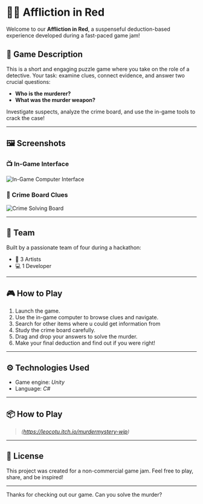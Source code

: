 # 🕵️‍♀️ Affliction in Red

Welcome to our **Affliction in Red**, a suspenseful deduction-based experience developed during a fast-paced game jam!

## 🧩 Game Description

This is a short and engaging puzzle game where you take on the role of a detective. Your task: examine clues, connect evidence, and answer two crucial questions:

- **Who is the murderer?**
- **What was the murder weapon?**

Investigate suspects, analyze the crime board, and use the in-game tools to crack the case!

---

## 🖼️ Screenshots

### 📺 In-Game Interface
![In-Game Computer Interface](./c49b2d93-7202-4180-829e-fe33cf748365.png)

### 🧠 Crime Board Clues
![Crime Solving Board](./e59a196a-eab0-4a38-bad3-5cb0c4f0c36a.png)

---

## 👥 Team

Built by a passionate team of four during a hackathon:

- 🎨 3 Artists
- 💻 1 Developer

---

## 🎮 How to Play

1. Launch the game.
2. Use the in-game computer to browse clues and navigate.
3. Search for other items where u could get information from
3. Study the crime board carefully.
4. Drag and drop your answers to solve the murder.
5. Make your final deduction and find out if you were right!

---

## ⚙️ Technologies Used

- Game engine: *Unity*
- Language: *C#*

---

## 📦 How to Play

> *(https://leocotu.itch.io/murdermystery-wip)*

---

## 📜 License

This project was created for a non-commercial game jam. Feel free to play, share, and be inspired!

---

Thanks for checking out our game. Can you solve the murder?

